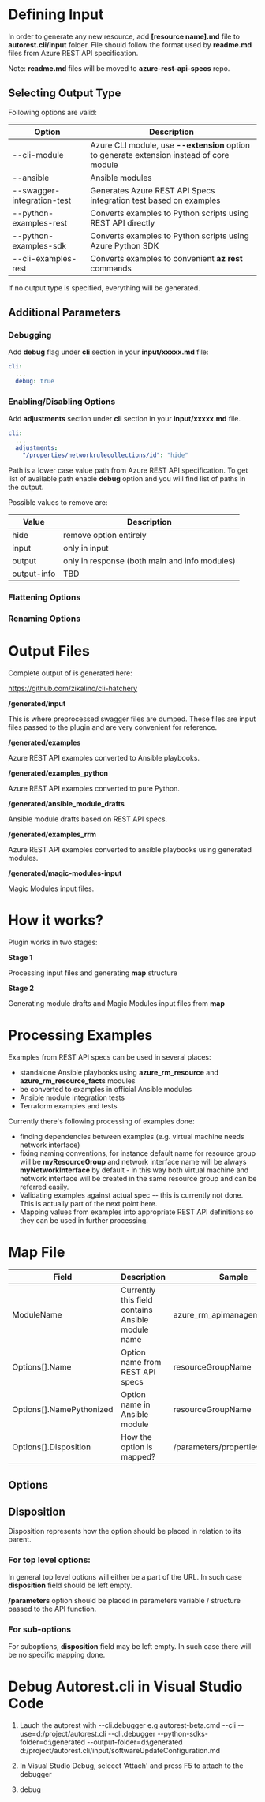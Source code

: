 # Defining Input

In order to generate any new resource, add **[resource name].md** file to **autorest.cli/input** folder.
File should follow the format used by **readme.md** files from Azure REST API specification.

Note: **readme.md** files will be moved to **azure-rest-api-specs** repo.

## Selecting Output Type

Following options are valid:

|Option|Description|
|-----|-----------|
|--cli-module|Azure CLI module, use **--extension** option to generate extension instead of core module|
|--ansible|Ansible modules|
|--swagger-integration-test|Generates Azure REST API Specs integration test based on examples|
|--python-examples-rest|Converts examples to Python scripts using REST API directly|
|--python-examples-sdk|Converts examples to Python scripts using Azure Python SDK|
|--cli-examples-rest|Converts examples to convenient **az rest** commands|

If no output type is specified, everything will be generated.

## Additional Parameters

### Debugging

Add **debug** flag under **cli** section in your **input/xxxxx.md** file:

``` yaml $(cli)
cli:
  ...
  debug: true
```

### Enabling/Disabling Options

Add **adjustments** section under **cli** section in your **input/xxxxx.md** file.

``` yaml $(cli)
cli:
  ...
  adjustments:
    "/properties/networkrulecollections/id": "hide"
```

Path is a lower case value path from Azure REST API specification.
To get list of available path enable **debug** option and you will find list of paths in the output.

Possible values to remove are:

|Value|Description|
|-----|-----------|
|hide|remove option entirely|
|input|only in input|
|output|only in response (both main and info modules)|
|output-info|TBD|

### Flattening Options
### Renaming Options



# Output Files

Complete output of is generated here:

https://github.com/zikalino/cli-hatchery

**/generated/input**

This is where preprocessed swagger files are dumped. These files are input files passed to the plugin and are very convenient for reference.

**/generated/examples**

Azure REST API examples converted to Ansible playbooks.

**/generated/examples_python**

Azure REST API examples converted to pure Python.

**/generated/ansible_module_drafts**

Ansible module drafts based on REST API specs.

**/generated/examples_rrm**

Azure REST API examples converted to ansible playbooks using generated modules.

**/generated/magic-modules-input**

Magic Modules input files.

# How it works?

Plugin works in two stages:

**Stage 1**

Processing input files and generating **map** structure

**Stage 2**

Generating module drafts and Magic Modules input files from **map**


# Processing Examples

Examples from REST API specs can be used in several places:
- standalone Ansible playbooks using **azure_rm_resource** and **azure_rm_resource_facts** modules
- be converted to examples in official Ansible modules
- Ansible module integration tests
- Terraform examples and tests

Currently there's following processing of examples done:

- finding dependencies between examples (e.g. virtual machine needs network interface)
- fixing naming conventions, for instance default name for resource group will be **myResourceGroup** and network interface name will be always **myNetworkInterface** by default - in this way both virtual machine and network interface will be created in the same resource group and can be referred easily.
- Validating examples against actual spec -- this is currently not done. This is actually part of the next point here.
- Mapping values from examples into appropriate REST API definitions so they can be used in further processing.

# Map File

|Field|Description|Sample|
|-----|-----------|------|
|ModuleName|Currently this field contains Ansible module name|azure_rm_apimanagementpolicy|
|Options[].Name|Option name from REST API specs|resourceGroupName|
|Options[].NamePythonized|Option name in Ansible module|resourceGroupName|
|Options[].Disposition|How the option is mapped?|/parameters/properties/value|


## Options


## Disposition

Disposition represents how the option should be placed in relation to its parent.

### For top level options:

In general top level options will either be a part of the URL.
In such case **disposition** field should be left empty.

**/parameters**
option should be placed in parameters variable / structure passed to the API function.

### For sub-options

For suboptions, **disposition** field may be left empty.
In such case there will be no specific mapping done.

# Debug Autorest.cli in Visual Studio Code
1. Lauch the autorest with --cli.debugger
e.g autorest-beta.cmd --cli --use=d:/project/autorest.cli --cli.debugger --python-sdks-folder=d:\generated --output-folder=d:\generated d:/project/autorest.cli/input/softwareUpdateConfiguration.md

2. In Visual Studio Debug, selecet 'Attach' and press F5 to attach to the debugger
3. debug 
